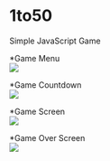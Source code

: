 # 1to50
Simple JavaScript Game

*Game Menu
<br>
<img src="https://raw.githubusercontent.com/mwkim0919/1to50/master/screenshots/1to50-1.jpg" />
<br>

*Game Countdown
<br>
<img src="https://raw.githubusercontent.com/mwkim0919/1to50/master/screenshots/1to50-2.jpg" />
<br>

*Game Screen
<br>
<img src="https://raw.githubusercontent.com/mwkim0919/1to50/master/screenshots/1to50-3.jpg" />
<br>

*Game Over Screen
<br>
<img src="https://raw.githubusercontent.com/mwkim0919/1to50/master/screenshots/1to50-4.jpg" />
<br>

